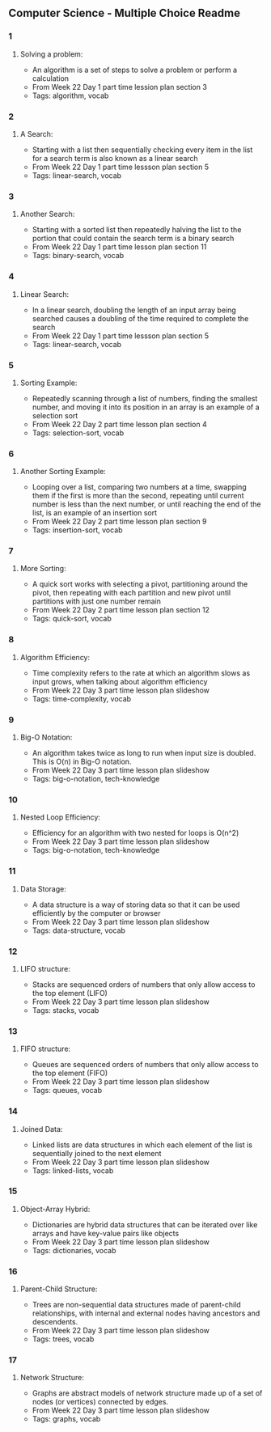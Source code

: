 ## Computer Science - Multiple Choice Readme


### 1 

1. Solving a problem:

    * An algorithm is a set of steps to solve a problem or perform a calculation
    * From Week 22 Day 1 part time lession plan section 3
    * Tags: algorithm, vocab


### 2 

1. A Search:

    * Starting with a list then sequentially checking every item in the list for a search term is also known as a linear search
    * From Week 22 Day 1 part time lessson plan section 5
    * Tags: linear-search, vocab


### 3 

1. Another Search:

    * Starting with a sorted list then repeatedly halving the list to the portion that could contain the search term is a binary search
    * From Week 22 Day 1 part time lesson plan section 11
    * Tags: binary-search, vocab


### 4 

1. Linear Search:

    * In a linear search, doubling the length of an input array being searched causes a doubling of the time required to complete the search
    * From Week 22 Day 1 part time lessson plan section 5
    * Tags: linear-search, vocab


### 5 

1. Sorting Example:

    * Repeatedly scanning through a list of numbers, finding the smallest number, and moving it into its position in an array is an example of a selection sort
    * From Week 22 Day 2 part time lesson plan section 4
    * Tags: selection-sort, vocab


### 6 

1. Another Sorting Example:

    * Looping over a list, comparing two numbers at a time, swapping them if the first is more than the second, repeating until current number is less than the next number, or until reaching the end of the list, is an example of an insertion sort
    * From Week 22 Day 2 part time lesson plan section 9
    * Tags: insertion-sort, vocab


### 7 

1. More Sorting:

    * A quick sort works with selecting a pivot, partitioning around the pivot, then repeating with each partition and new pivot until partitions with just one number remain
    * From Week 22 Day 2 part time lesson plan section 12
    * Tags: quick-sort, vocab


### 8 

1. Algorithm Efficiency:

    * Time complexity refers to the rate at which an algorithm slows as input grows, when talking about algorithm efficiency
    * From Week 22 Day 3 part time lesson plan slideshow
    * Tags: time-complexity, vocab


### 9 

1. Big-O Notation:

    * An algorithm takes twice as long to run when input size is doubled. This is O(n) in Big-O notation.
    * From Week 22 Day 3 part time lesson plan slideshow
    * Tags: big-o-notation, tech-knowledge


### 10 

1. Nested Loop Efficiency:

    * Efficiency for an algorithm with two nested for loops is O(n^2)
    * From Week 22 Day 3 part time lesson plan slideshow
    * Tags: big-o-notation, tech-knowledge


### 11 

1. Data Storage:

    * A data structure is a way of storing data so that it can be used efficiently by the computer or browser
    * From Week 22 Day 3 part time lesson plan slideshow
    * Tags: data-structure, vocab


### 12 

1. LIFO structure:

    * Stacks are sequenced orders of numbers that only allow access to the top element (LIFO)
    * From Week 22 Day 3 part time lesson plan slideshow
    * Tags: stacks, vocab


### 13 

1. FIFO structure:

    * Queues are sequenced orders of numbers that only allow access to the top element (FIFO)
    * From Week 22 Day 3 part time lesson plan slideshow
    * Tags: queues, vocab


### 14 

1. Joined Data:

    * Linked lists are data structures in which each element of the list is sequentially joined to the next element
    * From Week 22 Day 3 part time lesson plan slideshow
    * Tags: linked-lists, vocab


### 15 

1. Object-Array Hybrid:

    * Dictionaries are hybrid data structures that can be iterated over like arrays and have key-value pairs like objects
    * From Week 22 Day 3 part time lesson plan slideshow
    * Tags: dictionaries, vocab


### 16 

1. Parent-Child Structure:

    * Trees are non-sequential data structures made of parent-child relationships, with internal and external nodes having ancestors and descendents.
    * From Week 22 Day 3 part time lesson plan slideshow
    * Tags: trees, vocab


### 17 

1. Network Structure:

    * Graphs are abstract models of network structure made up of a set of nodes (or vertices) connected by edges.
    * From Week 22 Day 3 part time lesson plan slideshow
    * Tags: graphs, vocab